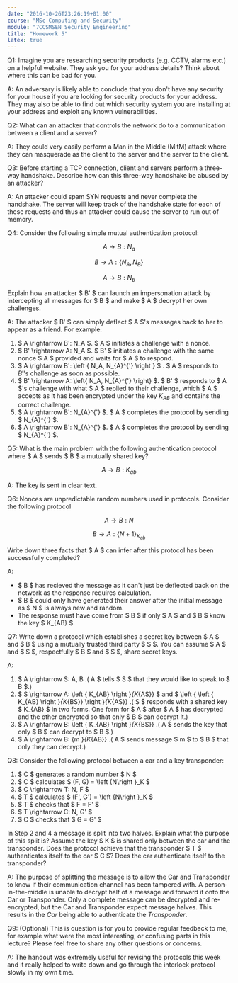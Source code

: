 ```yaml
---
date: "2016-10-26T23:26:19+01:00"
course: "MSc Computing and Security"
module: "7CCSMSEN Security Engineering"
title: "Homework 5"
latex: true
---
```


Q1: Imagine you are researching security products (e.g. CCTV, alarms etc.) on a helpful website. They ask you for your address details? Think about where this can be bad for you.

A: An adversary is likely able to conclude that you don't have any security for your house if you are looking for security products for your address. They may also be able to find out which security system you are installing at your address and exploit any known vulnerabilities.


Q2: What can an attacker that controls the network do to a communication between a client and a server?

A: They could very easily perform a Man in the Middle (MitM) attack where they can masquerade as the client to the server and the server to the client.


Q3: Before starting a TCP connection, client and servers perform a three-way handshake. Describe how can this three-way handshake be abused by an attacker?

A: An attacker could spam SYN requests and never complete the handshake. The server will keep track of the handshake state for each of these requests and thus an attacker could cause the server to run out of memory.


Q4: Consider the following simple mutual authentication protocol:

$$
A \rightarrow B: N_a
$$

$$
B \rightarrow A: \left\{ N_A, N_B \right\}
$$

$$
A \rightarrow B: N_b
$$

Explain how an attacker $ B' $ can launch an impersonation attack by intercepting all messages for $ B $ and make $ A $ decrypt her own challenges.

A: The attacker $ B' $ can simply deflect $ A $'s messages back to her to appear as a friend. For example:

 1. $ A \rightarrow B': N_A $. $ A $ initiates a challenge with a nonce.
 2. $ B' \rightarrow A: N_A $. $ B' $ initiates a challenge with the same nonce $ A $ provided and waits for $ A $ to respond.
 3. $ A \rightarrow B': \left \{ N_A, N_{A}^{'} \right \} $ . $ A $ responds to $B'$'s challenge as soon as possible.
 4. $ B' \rightarrow A: \left\{ N_A, N_{A}^{'} \right\} $. $ B' $ responds to $ A $'s challenge with what $ A $ replied to their challenge, which $ A $ accepts as it has been encrypted under the key $K_{AB}$ and contains the correct challenge.
 5. $ A \rightarrow B': N_{A}^{'} $. $ A $ completes the protocol by sending $ N_{A}^{'} $.
 5. $ A \rightarrow B': N_{A}^{'} $. $ A $ completes the protocol by sending $ N_{A}^{'} $.


Q5: What is the main problem with the following authentication protocol where $ A $ sends $ B $ a mutually shared key?

$$
A \rightarrow B: K_{ab}
$$

A: The key is sent in clear text.

Q6: Nonces are unpredictable random numbers used in protocols. Consider the following protocol

$$
A \rightarrow B: N
$$

$$
B \rightarrow A: \left \{N + 1\right \}_{K_{ab}}
$$

Write down three facts that $ A $ can infer after this protocol has been successfully completed?

A:
 - $ B $ has recieved the message as it can't just be deflected back on the network as the response requires calculation.
 - $ B $ could only have generated their answer after the initial message as $ N $ is always new and random.
 - The response must have come from $ B $ if only $ A $ and $ B $ know the key $ K_{AB} $.


Q7: Write down a protocol which establishes a secret key between $ A $ and $ B $ using a mutually trusted third party $ S $. You can assume $ A $ and $ S $, respectfully $ B $ and $ S $, share secret keys.

A:

 1. $ A \rightarrow S: A, B $. ($ A $ tells $ S $ that they would like to speak to $ B $.)
 2. $ S \rightarrow A: \left \{ K_{AB} \right \}_{K_{AS}}  $ and $  \left \{ \left \{ K_{AB} \right \}_{K_{BS}} \right \}_{K_{AS}}  $. ($ S $ responds with a shared key $ K_{AB} $ in two forms. One form for $ A $ after $ A $ has decrypted and the other encrypted so that only $ B $ can decrypt it.)
 3. $ A \rightarrow B: \left \{ K_{AB} \right \}_{K_{BS}} $. ($ A $ sends the key that only $ B $ can decrypt to $ B $.)
 4. $ A \rightarrow B: \{m \}_{K_{AB}} $. ($ A $ sends message $ m $ to $ B $ that only they can decrypt.)


Q8: Consider the following protocol between a car and a key transponder:

1. $ C $ generates a random number $ N $
2. $ C $ calculates $ (F, G) = \left \{N\right \}_K $
3. $ C \rightarrow T: N, F $
4. $ T $ calculates $ (F', G') = \left \{N\right \}_K $
5. $ T $ checks that $ F = F' $
6. $ T \rightarrow C: N, G' $
7. $ C $ checks that $ G = G' $

In Step 2 and 4 a message is split into two halves. Explain what the purpose of this split is? Assume the key $ K $ is shared only between the car and the transponder. Does the protocol achieve that the transponder $ T $ authenticates itself to the car $ C $? Does the car authenticate itself to the transponder?

A: The purpose of splitting the message is to allow the Car and Transponder to know if their communication channel has been tampered with. A person-in-the-middle is unable to decrypt half of a message and forward it onto the Car or Transponder. Only a complete message can be decrypted and re-encrypted, but the Car and Transponder expect message halves. This results in the *Car* being able to authenticate the *Transponder*.


Q9: (Optional) This is question is for you to provide regular feedback to me, for example what were the most interesting, or confusing parts in this lecture? Please feel free to share any other questions or concerns.

A: The handout was extremely useful for revising the protocols this week and it really helped to write down and go through the interlock protocol slowly in my own time.
